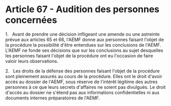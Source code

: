 # Article 67 - Audition des personnes concernées


1.   Avant de prendre une décision infligeant une amende ou une astreinte prévue aux articles 65 et 66, l'AEMF donne aux personnes faisant l'objet de la procédure la possibilité d'être entendues sur les conclusions de l'AEMF. L'AEMF ne fonde ses décisions que sur les conclusions au sujet desquelles les personnes faisant l'objet de la procédure ont eu l'occasion de faire valoir leurs observations.

2.   Les droits de la défense des personnes faisant l'objet de la procédure sont pleinement assurés au cours de la procédure. Elles ont le droit d'avoir accès au dossier de l'AEMF, sous réserve de l'intérêt légitime des autres personnes à ce que leurs secrets d'affaires ne soient pas divulgués. Le droit d'accès au dossier ne s'étend pas aux informations confidentielles ni aux documents internes préparatoires de l'AEMF.
